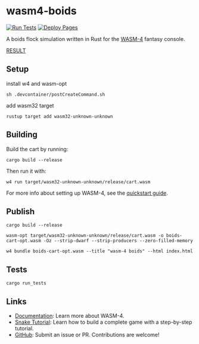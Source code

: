 # wasm4-boids
[![Run Tests](https://github.com/lukki15/wasm4-boids/actions/workflows/run-tests.yml/badge.svg)](https://github.com/lukki15/wasm4-boids/actions/workflows/run-tests.yml)
[![Deploy Pages](https://github.com/lukki15/wasm4-boids/actions/workflows/deploy-pages.yml/badge.svg)](https://github.com/lukki15/wasm4-boids/actions/workflows/deploy-pages.yml)

A boids flock simulation written in Rust for the [WASM-4](https://wasm4.org) fantasy console.

[RESULT](https://lukki15.github.io/wasm4-boids/)

## Setup

install w4 and wasm-opt
```shell
sh .devcontainer/postCreateCommand.sh
```

add wasm32 target
```shell
rustup target add wasm32-unknown-unknown
```

## Building

Build the cart by running:

```shell
cargo build --release
```

Then run it with:

```shell
w4 run target/wasm32-unknown-unknown/release/cart.wasm
```

For more info about setting up WASM-4, see the [quickstart guide](https://wasm4.org/docs/getting-started/setup?code-lang=rust#quickstart).

## Publish

```shell
cargo build --release

wasm-opt target/wasm32-unknown-unknown/release/cart.wasm -o boids-cart-opt.wasm -Oz --strip-dwarf --strip-producers --zero-filled-memory

w4 bundle boids-cart-opt.wasm --title "wasm-4 boids" --html index.html
```

## Tests

```shell
cargo run_tests
```

## Links

- [Documentation](https://wasm4.org/docs): Learn more about WASM-4.
- [Snake Tutorial](https://wasm4.org/docs/tutorials/snake/goal): Learn how to build a complete game
  with a step-by-step tutorial.
- [GitHub](https://github.com/aduros/wasm4): Submit an issue or PR. Contributions are welcome!
